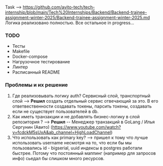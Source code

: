 Task --> https://github.com/avito-tech/tech-internship/blob/main/Tech%20Internships/Backend/Backend-trainee-assignment-winter-2025/Backend-trainee-assignment-winter-2025.md 
Логика реализовано полностью. Все остальное in progress...

### TODO

- Тесты
- Makefile
- Docker-compose
- Нагрузочное тестирование
- Линтер
- Расписанный README

### Проблемы и их решение

1. Где реализовывать логику auth? Сервисный слой, транспортный слой --> **Решил** создать отдельный сервис отвечающий за это. 
В его ответвественности создавать токены, парсить токены, создавать если не существует пользователей в db.
2. Как иметь транзакции и не добавлять бизнес-логику в слой репозитория ? --> **Решил** -- Менеджер транзакций в GoLang / Илья Сергунин (Авито) (https://www.youtube.com/watch?v=fcdckM5sUxA&ab_channel=HighLoadChannel)
3. Что использовать как primary key? --> пришел к тому что лучше использовать username несмотря на то, что если бы мы пользовались id - bigserial, uuid индексы в postgres работали быстрее.
Потому что постоянный маппинг (например для запросов инфо) сьедал бы слишком много ресурсов.
